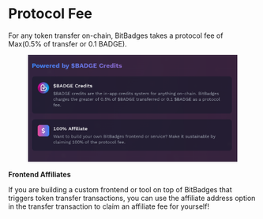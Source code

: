 # Protocol Fee

For any token transfer on-chain, BitBadges takes a protocol fee of Max(0.5% of transfer or 0.1 BADGE).

<figure><img src="../../../.gitbook/assets/image (1) (1) (1).png" alt=""><figcaption></figcaption></figure>

**Frontend Affiliates**

If you are building a custom frontend or tool on top of BitBadges that triggers token transfer transactions, you can use the affiliate address option in the transfer transaction to claim an affiliate fee for yourself!
